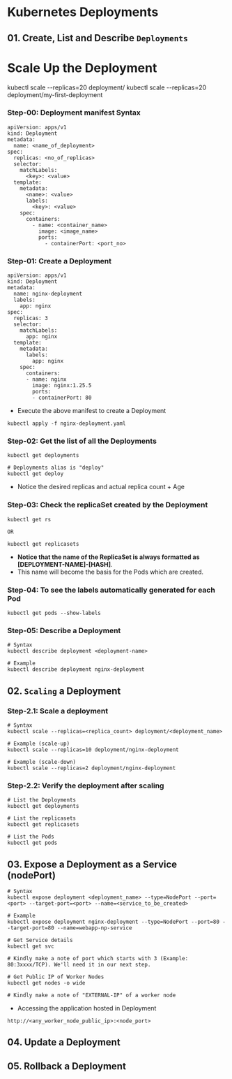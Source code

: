 # Kubernetes Deployments

## 01. Create, List and Describe `Deployments`

# Scale Up the Deployment

kubectl scale --replicas=20 deployment/<Deployment-Name>
kubectl scale --replicas=20 deployment/my-first-deployment

### Step-00: Deployment manifest Syntax

```
apiVersion: apps/v1
kind: Deployment
metadata:
  name: <name_of_deployment>
spec:
  replicas: <no_of_replicas>
  selector:
    matchLabels:
      <key>: <value>
  template:
    metadata:
      <name>: <value>
      labels:
        <key>: <value>
    spec:
      containers:
        - name: <container_name>
          image: <image_name>
          ports:
            - containerPort: <port_no>
```

### Step-01: Create a Deployment

```
apiVersion: apps/v1
kind: Deployment
metadata:
  name: nginx-deployment
  labels:
    app: nginx
spec:
  replicas: 3
  selector:
    matchLabels:
      app: nginx
  template:
    metadata:
      labels:
        app: nginx
    spec:
      containers:
      - name: nginx
        image: nginx:1.25.5
        ports:
        - containerPort: 80
```

- Execute the above manifest to create a Deployment

```
kubectl apply -f nginx-deployment.yaml
```

### Step-02: Get the list of all the Deployments

```
kubectl get deployments

# Deployments alias is "deploy"
kubectl get deploy
```

- Notice the desired replicas and actual replica count + Age

### Step-03: Check the replicaSet created by the Deployment

```
kubectl get rs

OR

kubectl get replicasets
```

- **Notice that the name of the ReplicaSet is always formatted as [DEPLOYMENT-NAME]-[HASH]**.
- This name will become the basis for the Pods which are created.

### Step-04: To see the labels automatically generated for each Pod

```
kubectl get pods --show-labels
```

### Step-05: Describe a Deployment

```
# Syntax
kubectl describe deployment <deployment-name>

# Example
kubectl describe deployment nginx-deployment
```

## 02. `Scaling` a Deployment

### Step-2.1: Scale a deployment

```
# Syntax
kubectl scale --replicas=<replica_count> deployment/<deployment_name>

# Example (scale-up)
kubectl scale --replicas=10 deployment/nginx-deployment

# Example (scale-down)
kubectl scale --replicas=2 deployment/nginx-deployment
```

### Step-2.2: Verify the deployment after scaling

```
# List the Deployments
kubectl get deployments

# List the replicasets
kubectl get replicasets

# List the Pods
kubectl get pods
```

## 03. Expose a Deployment as a Service (nodePort)

```
# Syntax
kubectl expose deployment <deployment_name> --type=NodePort --port=<port> --target-port=<port> --name=<service_to_be_created>

# Example
kubectl expose deployment nginx-deployment --type=NodePort --port=80 --target-port=80 --name=webapp-np-service

# Get Service details
kubectl get svc

# Kindly make a note of port which starts with 3 (Example: 80:3xxxx/TCP). We'll need it in our next step.

# Get Public IP of Worker Nodes
kubectl get nodes -o wide

# Kindly make a note of "EXTERNAL-IP" of a worker node
```

- Accessing the application hosted in Deployment

```
http://<any_worker_node_public_ip>:<node_port>
```

## 04. Update a Deployment

## 05. Rollback a Deployment
